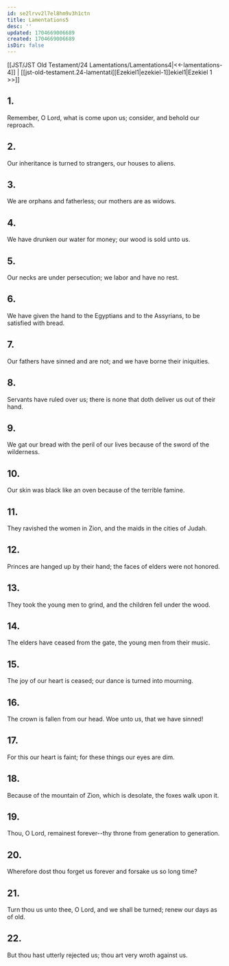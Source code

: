 ```yaml
---
id: se2lrvv2l7el8hm9v3h1ctn
title: Lamentations5
desc: ''
updated: 1704669006689
created: 1704669006689
isDir: false
---
```

[[JST/JST Old Testament/24 Lamentations/Lamentations4|<<-lamentations-4]] | [[jst-old-testament.24-lamentati[[Ezekiel1|ezekiel-1]]ekiel1|Ezekiel 1 >>]]
## 1.
Remember, O Lord, what is come upon us; consider, and behold our reproach.
## 2.
Our inheritance is turned to strangers, our houses to aliens.
## 3.
We are orphans and fatherless; our mothers are as widows.
## 4.
We have drunken our water for money; our wood is sold unto us.
## 5.
Our necks are under persecution; we labor and have no rest.
## 6.
We have given the hand to the Egyptians and to the Assyrians, to be satisfied with bread.
## 7.
Our fathers have sinned and are not; and we have borne their iniquities.
## 8.
Servants have ruled over us; there is none that doth deliver us out of their hand.
## 9.
We gat our bread with the peril of our lives because of the sword of the wilderness.
## 10.
Our skin was black like an oven because of the terrible famine.
## 11.
They ravished the women in Zion, and the maids in the cities of Judah.
## 12.
Princes are hanged up by their hand; the faces of elders were not honored.
## 13.
They took the young men to grind, and the children fell under the wood.
## 14.
The elders have ceased from the gate, the young men from their music.
## 15.
The joy of our heart is ceased; our dance is turned into mourning.
## 16.
The crown is fallen from our head. Woe unto us, that we have sinned!
## 17.
For this our heart is faint; for these things our eyes are dim.
## 18.
Because of the mountain of Zion, which is desolate, the foxes walk upon it.
## 19.
Thou, O Lord, remainest forever\--thy throne from generation to generation.
## 20.
Wherefore dost thou forget us forever and forsake us so long time?
## 21.
Turn thou us unto thee, O Lord, and we shall be turned; renew our days as of old.
## 22.
But thou hast utterly rejected us; thou art very wroth against us.

